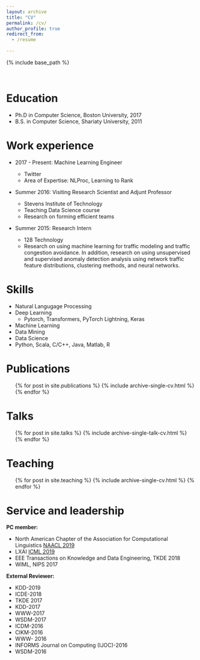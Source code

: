 ```yaml
---
layout: archive
title: "CV"
permalink: /cv/
author_profile: true
redirect_from:
  - /resume
  
---
```


{% include base_path %}

<br>

Education
======
* Ph.D in Computer Science, Boston University, 2017
* B.S. in Computer Science, Shariaty University, 2011

Work experience
======
* 2017 - Present: Machine Learning Engineer
  * Twitter
  * Area of Expertise: NLProc, Learning to Rank

* Summer 2016: Visiting Research Scientist and Adjunt Professor
  * Stevens Institute of Technology  
  * Teaching Data Science course
  * Research on forming efficient teams
  
* Summer 2015: Research Intern
  * 128 Technology  
  * Research on using machine learning for traffic modeling and traffic congestion avoidance. In addition, research on using unsupervised and supervised anomaly detection analysis using network traffic feature distributions, clustering methods, and neural networks.

  
Skills
======
* Natural Langugage Processing
* Deep Learning
  * Pytorch, Transformers, PyTorch Lightning, Keras
* Machine Learning
* Data Mining
* Data Science
* Python, Scala, C/C++, Java, Matlab, R

Publications
======
  <ul>{% for post in site.publications %}
    {% include archive-single-cv.html %}
  {% endfor %}</ul>
  
Talks
======
  <ul>{% for post in site.talks %}
    {% include archive-single-talk-cv.html %}
  {% endfor %}</ul>
  
Teaching
======
  <ul>{% for post in site.teaching %}
    {% include archive-single-cv.html %}
  {% endfor %}</ul>
  
Service and leadership
======
<b> PC member: </b>
* North American Chapter of the Association for Computational Linguistics [NAACL 2019](https://naacl2019.org/blog/kudos-reviewers/) 
* LXAI [ICML 2019](https://www.latinxinai.org/icml-2019#workshop-org/) 
* EEE Transactions on Knowledge and Data Engineering, TKDE 2018
* WIML, NIPS 2017 

<b> External Reviewer:</b>
* KDD-2019
* ICDE-2018
* TKDE 2017
* KDD-2017
* WWW-2017
* WSDM-2017
* ICDM-2016
* CIKM-2016
* WWW- 2016
* INFORMS Journal on Computing (IJOC)-2016
* WSDM-2016
